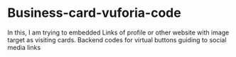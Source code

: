 # Business-card-vuforia-code
In this, I am trying to embedded Links of profile or other website with image target as visiting cards.
Backend codes for virtual buttons guiding to social media links
